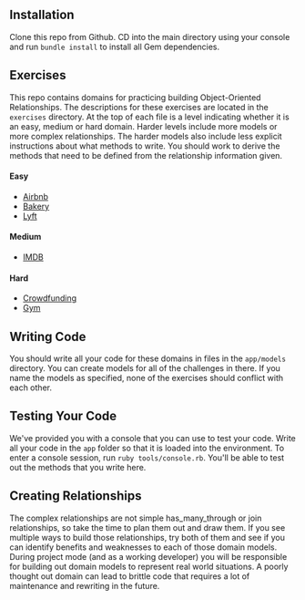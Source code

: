 ## Installation
Clone this repo from Github. CD into the main directory using your console and run `bundle install` to install all Gem dependencies.

## Exercises
This repo contains domains for practicing building Object-Oriented Relationships. The descriptions for these exercises are located in the `exercises` directory. At the top of each file is a level indicating whether it is an easy, medium or hard domain. Harder levels include more models or more complex relationships. The harder models also include less explicit instructions about what methods to write. You should work to derive the methods that need to be defined from the relationship information given.

#### Easy
- [Airbnb](./exercises/airbnb.md)
- [Bakery](./exercises/bakery.md)
- [Lyft](./exercises/lyft.md)  
#### Medium
- [IMDB](./exercises/imdb.md)  
#### Hard
- [Crowdfunding](./exercises/crowdfunding.md)
- [Gym](./exercises/gym.md)

## Writing Code
You should write all your code for these domains in files in the `app/models` directory. You can create models for all of the challenges in there. If you name the models as specified, none of the exercises should conflict with each other.

## Testing Your Code
We've provided you with a console that you can use to test your code. Write all your code in the `app` folder so that it is loaded into the environment. To enter a console session, run `ruby tools/console.rb`. You'll be able to test out the methods that you write here.

## Creating Relationships
The complex relationships are not simple has_many_through or join relationships, so take the time to plan them out and draw them. If you see multiple ways to build those relationships, try both of them and see if you can identify benefits and weaknesses to each of those domain models. During project mode (and as a working developer) you will be responsible for building out domain models to represent real world situations. A poorly thought out domain can lead to brittle code that requires a lot of maintenance and rewriting in the future.
